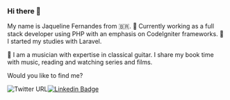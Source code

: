### Hi there 👋


My name is Jaqueline Fernandes from 🇧🇷. 🔭 Currently working as a full stack developer using PHP with an emphasis on CodeIgniter frameworks. 🌱 I started my studies with Laravel.

🎵 I am a musician with expertise in classical guitar. I share my book time with music, reading and watching series and films.

Would you like to find me?

![Twitter URL](https://img.shields.io/twitter/url?style=social&url=http%3A%2F%2Ftwitter.com%2Fdhelly)[![Linkedin Badge](https://img.shields.io/badge/-LinkedIn-blue?style=flat-square&logo=Linkedin&logoColor=white&link=https://www.linkedin.com/in/jaquelinefernandespb)](https://www.linkedin.com/in/jaquelinefernandespb)

